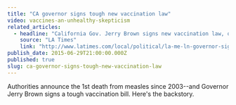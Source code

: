 ```yaml
---
title: "CA governor signs tough new vaccination law"
video: vaccines-an-unhealthy-skepticism
related_articles:
  - headline: "California Gov. Jerry Brown signs new vaccination law, one of nation's toughest"
    source: "LA Times"
    link: "http://www.latimes.com/local/political/la-me-ln-governor-signs-tough-new-vaccination-law-20150630-story.html"
publish_date: 2015-06-29T21:00:00.000Z
published: true
slug: ca-governor-signs-tough-new-vaccination-law
---
```

Authorities announce the 1st death from measles since 2003--and Governor Jerry Brown signs a tough vaccination bill. Here's the backstory.

